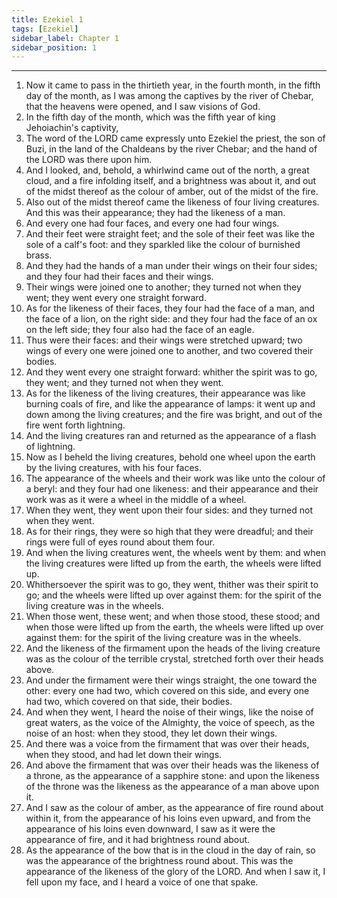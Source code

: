 ```yaml
---
title: Ezekiel 1
tags: [Ezekiel]
sidebar_label: Chapter 1
sidebar_position: 1
---
```


---
1. Now it came to pass in the thirtieth year, in the fourth month, in the fifth day of the month, as I was among the captives by the river of Chebar, that the heavens were opened, and I saw visions of God.
2. In the fifth day of the month, which was the fifth year of king Jehoiachin's captivity,
3. The word of the LORD came expressly unto Ezekiel the priest, the son of Buzi, in the land of the Chaldeans by the river Chebar; and the hand of the LORD was there upon him.
4. And I looked, and, behold, a whirlwind came out of the north, a great cloud, and a fire infolding itself, and a brightness was about it, and out of the midst thereof as the colour of amber, out of the midst of the fire.
5. Also out of the midst thereof came the likeness of four living creatures. And this was their appearance; they had the likeness of a man.
6. And every one had four faces, and every one had four wings.
7. And their feet were straight feet; and the sole of their feet was like the sole of a calf's foot: and they sparkled like the colour of burnished brass.
8. And they had the hands of a man under their wings on their four sides; and they four had their faces and their wings.
9. Their wings were joined one to another; they turned not when they went; they went every one straight forward.
10. As for the likeness of their faces, they four had the face of a man, and the face of a lion, on the right side: and they four had the face of an ox on the left side; they four also had the face of an eagle.
11. Thus were their faces: and their wings were stretched upward; two wings of every one were joined one to another, and two covered their bodies.
12. And they went every one straight forward: whither the spirit was to go, they went; and they turned not when they went.
13. As for the likeness of the living creatures, their appearance was like burning coals of fire, and like the appearance of lamps: it went up and down among the living creatures; and the fire was bright, and out of the fire went forth lightning.
14. And the living creatures ran and returned as the appearance of a flash of lightning.
15. Now as I beheld the living creatures, behold one wheel upon the earth by the living creatures, with his four faces.
16. The appearance of the wheels and their work was like unto the colour of a beryl: and they four had one likeness: and their appearance and their work was as it were a wheel in the middle of a wheel.
17. When they went, they went upon their four sides: and they turned not when they went.
18. As for their rings, they were so high that they were dreadful; and their rings were full of eyes round about them four.
19. And when the living creatures went, the wheels went by them: and when the living creatures were lifted up from the earth, the wheels were lifted up.
20. Whithersoever the spirit was to go, they went, thither was their spirit to go; and the wheels were lifted up over against them: for the spirit of the living creature was in the wheels.
21. When those went, these went; and when those stood, these stood; and when those were lifted up from the earth, the wheels were lifted up over against them: for the spirit of the living creature was in the wheels.
22. And the likeness of the firmament upon the heads of the living creature was as the colour of the terrible crystal, stretched forth over their heads above.
23. And under the firmament were their wings straight, the one toward the other: every one had two, which covered on this side, and every one had two, which covered on that side, their bodies.
24. And when they went, I heard the noise of their wings, like the noise of great waters, as the voice of the Almighty, the voice of speech, as the noise of an host: when they stood, they let down their wings.
25. And there was a voice from the firmament that was over their heads, when they stood, and had let down their wings.
26. And above the firmament that was over their heads was the likeness of a throne, as the appearance of a sapphire stone: and upon the likeness of the throne was the likeness as the appearance of a man above upon it.
27. And I saw as the colour of amber, as the appearance of fire round about within it, from the appearance of his loins even upward, and from the appearance of his loins even downward, I saw as it were the appearance of fire, and it had brightness round about.
28. As the appearance of the bow that is in the cloud in the day of rain, so was the appearance of the brightness round about. This was the appearance of the likeness of the glory of the LORD. And when I saw it, I fell upon my face, and I heard a voice of one that spake.